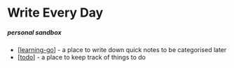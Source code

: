 # Write Every Day

##### personal sandbox

- [[learning-go]] - a place to write down quick notes to be categorised later
- [[todo]] - a place to keep track of things to do

[//begin]: # "Autogenerated link references for markdown compatibility"
[learning-go]: learning-go "Learning Go"
[todo]: todo "Todo"
[//end]: # "Autogenerated link references"

